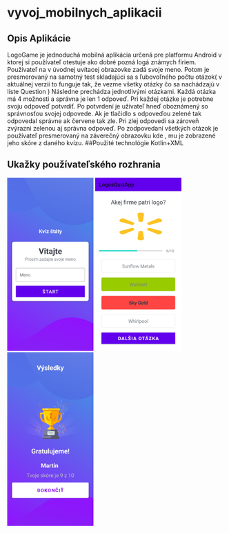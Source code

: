 # vyvoj_mobilnych_aplikacii
## Opis Aplikácie
LogoGame je jednoduchá mobilná aplikácia určená pre platformu Android v ktorej si používateľ otestuje ako dobré pozná logá známych firiem. Používateľ na v úvodnej uvítacej obrazovke zadá svoje meno. Potom je presmerovaný na samotný test skladajúci sa s   ľubovoľného počtu otázok( v aktuálnej verzii to funguje tak, že vezme všetky otázky čo sa nachádzajú v liste Question ) Následne prechádza jednotlivými otázkami. Každá otázka má 4 možnosti a správna je len 1 odpoveď. Pri každej otázke je potrebne svoju odpoveď potvrdiť. Po potvrdení je užívateľ hneď oboznámený so správnosťou svojej odpovede. Ak je tlačidlo s odpoveďou zelené tak odpovedal správne ak červene tak zle. Pri zlej odpovedi sa zároveň zvýrazni zelenou aj správna odpoveď. Po zodpovedaní všetkých otázok je používateľ presmerovaný na záverečný obrazovku kde , mu je zobrazené jeho skóre z daného kvízu.
##Použité technológie
Kotlin+XML

## Ukažky používateľského rozhrania
<p float="left">
  <img src="https://github.com/martinjankech/vyvoj_mobilnych_aplikacii/blob/master/pouzivatelske%20rozhranie%20fotky/Screenshot_20230124-213539_LogosQuizApp.jpg" width="200",height="400" />
  <img src="https://github.com/martinjankech/vyvoj_mobilnych_aplikacii/blob/master/pouzivatelske%20rozhranie%20fotky/Screenshot_20230124-213646_LogosQuizApp.jpg" width="200",height="400" /> 
  <img src="https://github.com/martinjankech/vyvoj_mobilnych_aplikacii/blob/master/pouzivatelske%20rozhranie%20fotky/Screenshot_20230124-213712_LogosQuizApp.jpg" width="200",height="400" />
</p>


